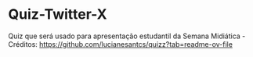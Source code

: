 # Quiz-Twitter-X
Quiz que será usado para apresentação estudantil da Semana Midiática - Créditos: https://github.com/lucianesantcs/quizz?tab=readme-ov-file
